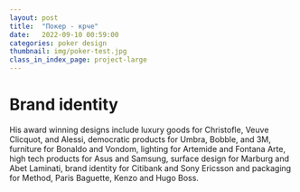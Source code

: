 ```yaml
---
layout: post
title:  "Покер - крче"
date:   2022-09-10 00:59:00
categories: poker design
thumbnail: img/poker-test.jpg
class_in_index_page: project-large
---
```


# Brand identity

His award winning designs include luxury goods for Christofle, Veuve Clicquot, and Alessi, democratic products for Umbra, Bobble, and 3M, furniture for Bonaldo and Vondom, lighting for Artemide and Fontana Arte, high tech products for Asus and Samsung, surface design for Marburg and Abet Laminati, brand identity for Citibank and Sony Ericsson and packaging for Method, Paris Baguette, Kenzo and Hugo Boss.
